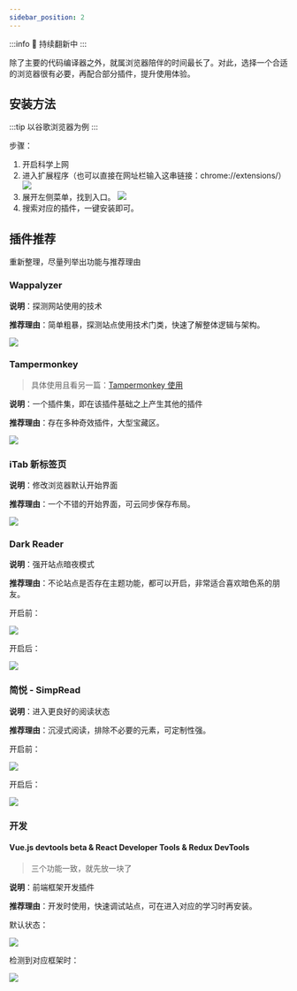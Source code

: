 ```yaml
---
sidebar_position: 2
---
```


:::info
🔨 持续翻新中
:::

除了主要的代码编译器之外，就属浏览器陪伴的时间最长了。对此，选择一个合适的浏览器很有必要，再配合部分插件，提升使用体验。

## 安装方法

:::tip
以谷歌浏览器为例
:::

步骤：

1. 开启科学上网
2. 进入扩展程序（也可以直接在网址栏输入这串链接：chrome://extensions/）
   ![](./images/10.png)
3. 展开左侧菜单，找到入口。
   ![](./images/11.png)
4. 搜索对应的插件，一键安装即可。

## 插件推荐

重新整理，尽量列举出功能与推荐理由

### Wappalyzer

**说明**：探测网站使用的技术

**推荐理由**：简单粗暴，探测站点使用技术门类，快速了解整体逻辑与架构。

![](./images/1.png)

### Tampermonkey

> 具体使用且看另一篇：[Tampermonkey 使用](./Tampermonkey使用.md)


**说明**：一个插件集，即在该插件基础之上产生其他的插件

**推荐理由**：存在多种奇效插件，大型宝藏区。

![](./images/2.png)

### iTab 新标签页

**说明**：修改浏览器默认开始界面

**推荐理由**：一个不错的开始界面，可云同步保存布局。

![](./images/3.png)

### Dark Reader

**说明**：强开站点暗夜模式

**推荐理由**：不论站点是否存在主题功能，都可以开启，非常适合喜欢暗色系的朋友。

开启前：

![](./images/4.png)

开启后：

![](./images/5.png)

### 简悦 - SimpRead

**说明**：进入更良好的阅读状态

**推荐理由**：沉浸式阅读，排除不必要的元素，可定制性强。

开启前：

![](./images/6.png)

开启后：

![](./images/7.png)

### 开发

#### Vue.js devtools beta & React Developer Tools & Redux DevTools

> 三个功能一致，就先放一块了

**说明**：前端框架开发插件

**推荐理由**：开发时使用，快速调试站点，可在进入对应的学习时再安装。

默认状态：

![](./images/8.png)

检测到对应框架时：

![](./images/9.png)
